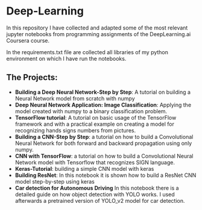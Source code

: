 # Deep-Learning
In this repository I have collected and adapted some of the most relevant jupyter notebooks from programming assignments of the DeepLearning.ai Coursera course.

In the requirements.txt file are collected all libraries of my python environment on which I have run the notebooks.

## The Projects:
- **Building a Deep Neural Network-Step by Step**: A tutorial on building a Neural Network model from scratch with numpy
- **Deep Neural Network Application: Image Classification**: Applying the model created with numpy to a binary classification problem.
- **TensorFlow tutorial**: A tutorial on basic usage of the TensorFlow framework and with a practical example on creating a model for recognizing hands signs numbers from pictures.
- **Building a CNN-Step by Step**: a tutorial on how to build a Convolutional Neural Network for both forward and backward propagation using only numpy.
- **CNN with TensorFlow**: a tutorial on how to build a Convolutional Neural Network model with Tensorflow that recognizes SIGN language.
- **Keras-Tutorial**: building a simple CNN model with keras
- **Building ResNet**: In this notebook it is shown how to build a ResNet CNN model step-by-step using keras
- **Car detection for Autonomous Driving** In this notebook there is a detailed guide on how object detection with YOLO works. I used afterwards a pretrained version of YOLO_v2 model for car detection.
